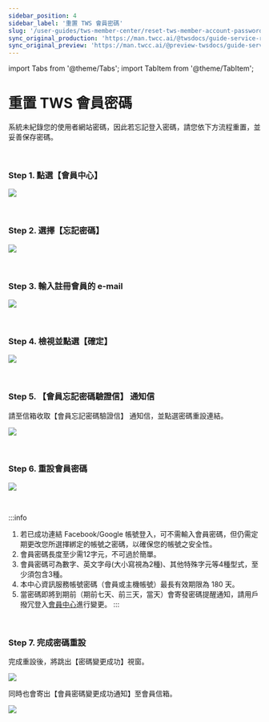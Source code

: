 ```yaml
---
sidebar_position: 4
sidebar_label: '重置 TWS 會員密碼'
slug: '/user-guides/tws-member-center/reset-tws-member-account-password'
sync_original_production: 'https://man.twcc.ai/@twsdocs/guide-service-reset-portal-pwd-zh' 
sync_original_preview: 'https://man.twcc.ai/@preview-twsdocs/guide-service-reset-portal-pwd-zh' 
---
```


import Tabs from '@theme/Tabs';
import TabItem from '@theme/TabItem';

# 重置 TWS 會員密碼


系統未紀錄您的使用者網站密碼，因此若忘記登入密碼，請您依下方流程重置，並妥善保存密碼。

<br/>


### Step 1. 點選【會員中心】

![](https://i.imgur.com/mNk06Ct.png)

<br/>


### Step 2. 選擇【忘記密碼】

![](https://cos.twcc.ai/SYS-MANUAL/uploads/upload_8730e798e1aa4e56e410a8e326b4c08c.png)

<br/>


### Step 3. 輸入註冊會員的 e-mail

![](https://cos.twcc.ai/SYS-MANUAL/uploads/upload_3cff6c7564b60f6d11ca8eadb89e7996.png)

<br/>


### Step 4. 檢視並點選【確定】

![](https://cos.twcc.ai/SYS-MANUAL/uploads/upload_81d998c60b62cfa261bc6039b44ba369.png)

<br/>


### Step 5. 【會員忘記密碼驗證信】 通知信

請至信箱收取【會員忘記密碼驗證信】 通知信，並點選密碼重設連結。

![](https://cos.twcc.ai/SYS-MANUAL/uploads/upload_be29b5401400188b54266cca93b36690.png)

<br/>


### Step 6. 重設會員密碼
  
![](https://cos.twcc.ai/SYS-MANUAL/uploads/upload_34ef1664b84a8182be9f3eda39a58ef5.png)

<br/>


:::info
1. 若已成功連結 Facebook/Google 帳號登入，可不需輸入會員密碼，但仍需定期更改您所選擇綁定的帳號之密碼，以確保您的帳號之安全性。
2. 會員密碼長度至少需12字元，不可過於簡單。
3. 會員密碼可為數字、英文字母(大小寫視為2種)、其他特殊字元等4種型式，至少須包含3種。
4. 本中心資訊服務帳號密碼（會員或主機帳號）最長有效期限為 180 天。
5. 當密碼即將到期前（期前七天、前三天，當天）會寄發密碼提醒通知，請用戶撥冗登入[<ins>會員中心</ins>](/user-guides/tws-member-center/manage-member-accounts/access-tws-member-center.md)進行變更。
:::

<br/>


### Step 7. 完成密碼重設

完成重設後，將跳出【密碼變更成功】視窗。

![](https://cos.twcc.ai/SYS-MANUAL/uploads/upload_1d57861c6694d6823b75184c15ed6861.png)


同時也會寄出【會員密碼變更成功通知】至會員信箱。

![](https://cos.twcc.ai/SYS-MANUAL/uploads/upload_2ee8c760a2778f9b9ddb430f5b5c9b59.png)

<br/>

